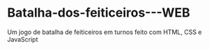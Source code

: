 # Batalha-dos-feiticeiros---WEB
Um jogo de batalha de feiticeiros em turnos feito com HTML, CSS e JavaScript
